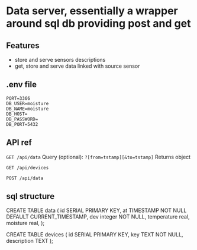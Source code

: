 # Data server, essentially a wrapper around sql db providing post and get

## Features
+ store and serve sensors descriptions
+ get, store and serve data linked with source sensor

## .env file

```
PORT=3366
DB_USER=moisture
DB_NAME=moisture
DB_HOST=
DB_PASSWORD=
DB_PORT=5432
```

## API ref

`GET /api/data`
Query (optional): `?[from=tstamp][&to=tstamp]`
Returns object

`GET /api/devices`

`POST /api/data`

## sql structure

CREATE TABLE data (
	id SERIAL PRIMARY KEY,
	at TIMESTAMP NOT NULL DEFAULT CURRENT_TIMESTAMP,
	dev integer NOT NULL,
	temperature real,
	moisture real,
);

CREATE TABLE devices (
	id SERIAL PRIMARY KEY,
	key TEXT NOT NULL,
	description TEXT
);
